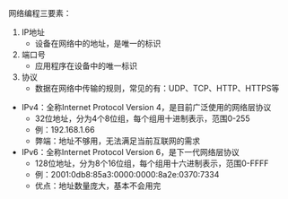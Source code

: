 网络编程三要素：
1. IP地址
    * 设备在网络中的地址，是唯一的标识
2. 端口号
    * 应用程序在设备中的唯一标识
3. 协议
    * 数据在网络中传输的规则，常见的有：UDP、TCP、HTTP、HTTPS等

* IPv4：全称Internet Protocol Version 4，是目前广泛使用的网络层协议
    * 32位地址，分为4个8位组，每个组用十进制表示，范围0-255
    * 例：192.168.1.66
    * 弊端：地址不够用，无法满足当前互联网的需求
* IPv6：全称Internet Protocol Version 6，是下一代网络层协议
    * 128位地址，分为8个16位组，每个组用十六进制表示，范围0-FFFF
    * 例：2001:0db8:85a3:0000:0000:8a2e:0370:7334
  * 优点：地址数量庞大，基本不会用完


